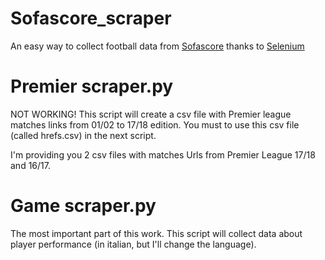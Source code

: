 # Sofascore_scraper
An easy way to collect football data from [Sofascore](www.sofascore.com) thanks to [Selenium](http://selenium-python.readthedocs.io)

# Premier scraper.py
NOT WORKING!
This script will create a csv file with Premier league matches links from 01/02 to 17/18 edition. You must to use this csv file (called hrefs.csv) in the next script.

I'm providing you 2 csv files with matches Urls from Premier League 17/18 and 16/17.

# Game scraper.py
The most important part of this work. This script will collect data about player performance (in italian, but I'll change the language). 
